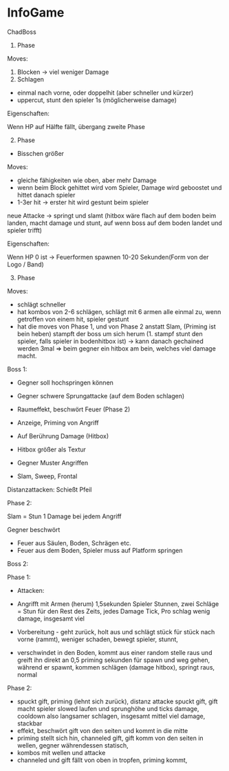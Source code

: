 # InfoGame

ChadBoss

1. Phase

Moves:

1. Blocken -> viel weniger Damage
2. Schlagen 
-	einmal nach vorne, oder doppelhit (aber schneller und kürzer)
- 	uppercut, stunt den spieler 1s (möglicherweise damage)

Eigenschaften:

Wenn HP auf Hälfte fällt, übergang zweite Phase

2. Phase

- Bisschen größer

Moves:
-	gleiche fähigkeiten wie oben, aber mehr Damage
- 	wenn beim Block gehittet wird vom Spieler, Damage wird geboostet und hittet danach spieler
-	1-3er hit -> erster hit wird gestunt beim spieler

neue Attacke -> springt und slamt (hitbox wäre flach auf dem boden beim landen, macht damage und stunt, auf wenn boss auf dem boden landet und spieler trifft)

Eigenschaften:

Wenn HP 0 ist -> Feuerformen spawnen 10-20 Sekunden(Form von der Logo / Band)

3. Phase

Moves:
- schlägt schneller
- hat kombos von 2-6 schlägen, schlägt mit 6 armen alle einmal zu, wenn getroffen von einem hit, spieler gestunt
- hat die moves von Phase 1, und von Phase 2 anstatt Slam, (Priming ist bein heben) stampft der boss um sich herum (1. stampf stunt den spieler, falls spieler in bodenhitbox ist) -> kann danach gechained werden 3mal
	=> beim gegner ein hitbox am bein, welches viel damage macht. 

Boss 1:

- Gegner soll hochspringen können
- Gegner schwere Sprungattacke (auf dem Boden schlagen) 
- Raumeffekt, beschwört Feuer (Phase 2)
- Anzeige, Priming von Angriff
- Auf Berührung Damage (Hitbox)
- Hitbox größer als Textur

- Gegner Muster Angriffen
- Slam, Sweep, Frontal

Distanzattacken:
Schießt Pfeil

Phase 2:

Slam = Stun
1 Damage bei jedem Angriff

Gegner beschwört
- Feuer aus Säulen, Boden, Schrägen etc.
- Feuer aus dem Boden, Spieler muss auf Platform springen




Boss 2:

Phase 1:

- Attacken:

- Angrifft mit Armen (herum) 1,5sekunden
Spieler Stunnen, zwei Schläge = Stun für den Rest des Zeits,
jedes Damage Tick, Pro schlag wenig damage, insgesamt viel

- Vorbereitung - geht zurück, holt aus und schlägt stück für stück nach vorne (rammt),
weniger schaden, bewegt spieler, stunnt,

- verschwindet in den Boden, kommt aus einer random stelle raus und greift ihn direkt an
0,5 priming sekunden für spawn und weg gehen, während er spawnt, kommen schlägen (damage hitbox),
springt raus, normal

Phase 2:

- spuckt gift, priming (lehnt sich zurück), distanz attacke spuckt gift, gift macht spieler slowed laufen und sprunghöhe und ticks damage, 
	cooldown also langsamer schlagen, insgesamt mittel viel damage, stackbar
- effekt, beschwört gift von den seiten und kommt in die mitte
- priming stellt sich hin, channeled gift, gift komm von den seiten in wellen, gegner währendessen statisch,
- kombos mit wellen und attacke
- channeled und gift fällt von oben in tropfen, priming kommt, 
